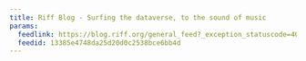 ```yaml
---
title: Riff Blog - Surfing the dataverse, to the sound of music
params:
  feedlink: https://blog.riff.org/general_feed?_exception_statuscode=404&destination=/
  feedid: 13385e4748da25d20d0c2538bce6bb4d
---
```

